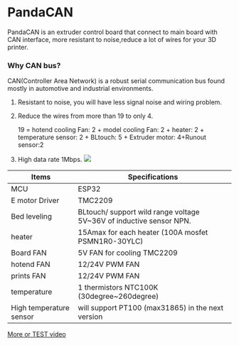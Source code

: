 # PandaCAN
PandaCAN is an extruder control board that connect to main board with CAN interface, more resistant to noise,reduce a lot of wires for your 3D printer.
### Why CAN bus?
CAN(Controller Area Network) is a robust serial communication bus found mostly in automotive and industrial environments.
1. Resistant to noise, you will have less signal noise and wiring problem.
2. Reduce the wires from more than 19 to only 4. 

      19 = hotend cooling Fan: 2 + model cooling Fan: 2 + heater: 2 + temperature sensor: 2 + BLtouch: 5 + Extruder motor: 4+Runout sensor:2

3. High data rate 1Mbps.
![](https://gitee.com/markyue/pandapi_wiki/raw/master/imges/esp/23564.jpg)


Items | Specifications  
--- | --- 
MCU| ESP32
E motor Driver|TMC2209
Bed leveling    | 	  BLtouch/ support wild range voltage 5V~36V of inductive sensor NPN.
heater  |  15Amax for each heater (100A mosfet PSMN1R0-30YLC)
Board FAN   | 5V FAN for cooling TMC2209
hotend FAN | 12/24V PWM FAN
prints FAN | 12/24V PWM FAN
temperature | 1 thermistors NTC100K (30degree~260degree)
High temperature sensor |  will support PT100 (max31865) in the next version 

[More or TEST video](https://hackaday.io/project/181669-reduce-the-wires-from-19-to-4-with-can-bus)
